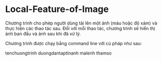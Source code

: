 # Local-Feature-of-Image
Chương trình cho phép người dùng tải lên một ảnh (màu hoặc độ xám) và thực hiện các thao tác sau. Đối với mỗi thao tác, chương trình sẽ hiển thị ảnh ban đầu và ảnh sau khi đã xử lý.

Chương trình được chạy bằng command line với cú pháp như sau: 


tenchuongtrinh duongdantaptinanh malenh thamso
